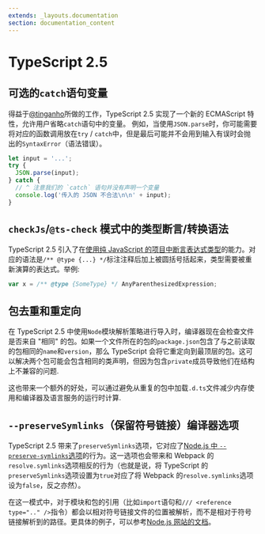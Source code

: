 ```yaml
---
extends: _layouts.documentation
section: documentation_content
---
```


# TypeScript 2.5

## 可选的`catch`语句变量

得益于[@tinganho](https://github.com/tinganho)所做的工作，TypeScript 2.5 实现了一个新的 ECMAScript 特性，允许用户省略`catch`语句中的变量。 例如，当使用`JSON.parse`时，你可能需要将对应的函数调用放在`try` / `catch`中，但是最后可能并不会用到输入有误时会抛出的`SyntaxError`（语法错误）。

```typescript
let input = '...';
try {
  JSON.parse(input);
} catch {
  // ^ 注意我们的 `catch` 语句并没有声明一个变量
  console.log('传入的 JSON 不合法\n\n' + input);
}
```

## `checkJs`/`@ts-check` 模式中的类型断言/转换语法

TypeScript 2.5 引入了在[使用纯 JavaScript 的项目中断言表达式类型](https://github.com/Microsoft/TypeScript/issues/5158)的能力。对应的语法是`/** @type {...} */`标注注释后加上被圆括号括起来，类型需要被重新演算的表达式。举例:

```typescript
var x = /** @type {SomeType} */ AnyParenthesizedExpression;
```

## 包去重和重定向

在 TypeScript 2.5 中使用`Node`模块解析策略进行导入时，编译器现在会检查文件是否来自 "相同" 的包。如果一个文件所在的包的`package.json`包含了与之前读取的包相同的`name`和`version`，那么 TypeScript 会将它重定向到最顶层的包。这可以解决两个包可能会包含相同的类声明，但因为包含`private`成员导致他们在结构上不兼容的问题.

这也带来一个额外的好处，可以通过避免从重复的包中加载`.d.ts`文件减少内存使用和编译器及语言服务的运行时计算.

## `--preserveSymlinks`（保留符号链接）编译器选项

TypeScript 2.5 带来了`preserveSymlinks`选项，它对应了[Node.js 中 `--preserve-symlinks`选项](https://nodejs.org/api/cli.html#cli_preserve_symlinks)的行为。这一选项也会带来和 Webpack 的`resolve.symlinks`选项相反的行为（也就是说，将 TypeScript 的`preserveSymlinks`选项设置为`true`对应了将 Webpack 的`resolve.symlinks`选项设为`false`，反之亦然）。

在这一模式中，对于模块和包的引用（比如`import`语句和`/// <reference type=".." />`指令）都会以相对符号链接文件的位置被解析，而不是相对于符号链接解析到的路径。更具体的例子，可以参考[Node.js 网站的文档](https://nodejs.org/api/cli.html#cli_preserve_symlinks)。
